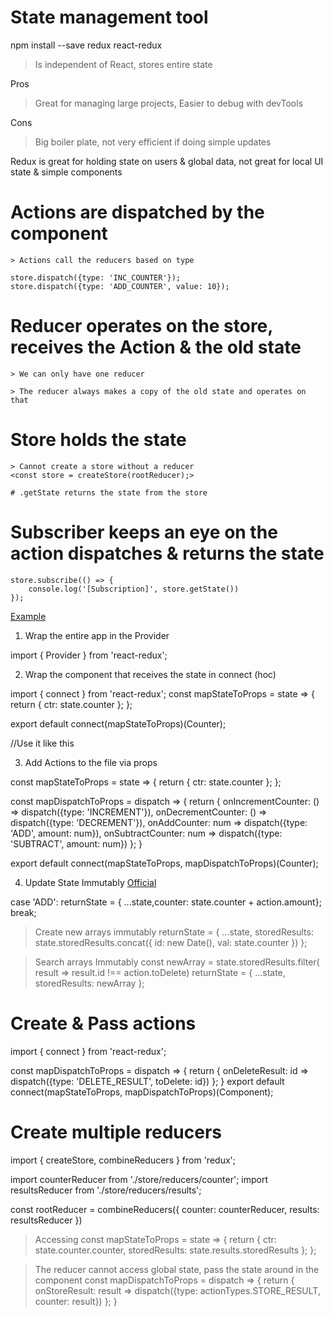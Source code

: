 # State management tool
npm install --save redux react-redux

> Is independent of React, stores entire state

Pros
> Great for managing large projects, 
> Easier to debug with devTools

Cons
> Big boiler plate, not very efficient if doing simple updates

Redux is great for holding state on users & global data, not great for local UI state & simple components

# Actions are dispatched by the component
    > Actions call the reducers based on type

    store.dispatch({type: 'INC_COUNTER'});
    store.dispatch({type: 'ADD_COUNTER', value: 10});

# Reducer operates on the store, receives the Action & the old state
    > We can only have one reducer

    > The reducer always makes a copy of the old state and operates on that

# Store holds the state
    > Cannot create a store without a reducer
    <const store = createStore(rootReducer);>

    # .getState returns the state from the store

# Subscriber keeps an eye on the action dispatches & returns the state
    store.subscribe(() => {
        console.log('[Subscription]', store.getState())
    });

[Example](./CodedExamples/redux-basics.js)


1. Wrap the entire app in the Provider

import { Provider } from 'react-redux';
<Provider store={store}><App /></Provider>

2. Wrap the component that receives the state in connect (hoc) 

import { connect } from 'react-redux';
const mapStateToProps = state => {
    return {
        ctr:  state.counter
    };
};

export default connect(mapStateToProps)(Counter);

//Use it like this
<ExampleOutput value={this.props.ctr}><ExampleOutput/>

3. Add Actions to the file via props

const mapStateToProps = state => {
    return {
        ctr:  state.counter
    };
};

const mapDispatchToProps = dispatch => {
    return {
        onIncrementCounter: () => dispatch({type: 'INCREMENT'}),
        onDecrementCounter: () => dispatch({type: 'DECREMENT'}),
        onAddCounter: num => dispatch({type: 'ADD', amount: num}),
        onSubtractCounter: num => dispatch({type: 'SUBTRACT', amount: num})
    };
}

export default connect(mapStateToProps, mapDispatchToProps)(Counter);

4. Update State Immutably [Official](https://redux.js.org/recipes/structuring-reducers/immutable-update-patterns/)

case 'ADD':
    returnState = {
        ...state,counter: 
        state.counter + action.amount};
break;

> Create new arrays immutably
 returnState = {
    ...state, 
    storedResults: state.storedResults.concat({
            id: new Date(),
            val: state.counter
    })
};

> Search arrays Immutably
const newArray = state.storedResults.filter(
    result => result.id !== action.toDelete)
        returnState = {
            ...state,
        storedResults: newArray
        };

# Create & Pass actions

import { connect } from 'react-redux';

const mapDispatchToProps = dispatch => {
    return {
         onDeleteResult: id => dispatch({type: 'DELETE_RESULT', toDelete: id})
    };
}
export default connect(mapStateToProps, mapDispatchToProps)(Component);

# Create multiple reducers
import { createStore, combineReducers } from 'redux';

import counterReducer from './store/reducers/counter';
import resultsReducer from './store/reducers/results';

const rootReducer = combineReducers({
    counter: counterReducer,
    results: resultsReducer
})

> Accessing 
const mapStateToProps = state => {
    return {
        ctr:  state.counter.counter,
        storedResults: state.results.storedResults
    };
};

> The reducer cannot access global state, pass the state around in the component
const mapDispatchToProps = dispatch => {
    return {
        onStoreResult: result => dispatch({type: actionTypes.STORE_RESULT, counter: result})
         };
}